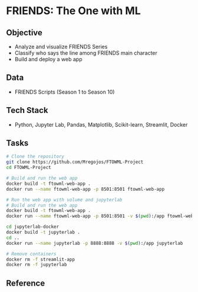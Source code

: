 # FRIENDS: The One with ML

## Objective
* Analyze and visualize FRIENDS Series
* Classify who says the line among FRIENDS main character
* Build and deploy a web app

## Data
* FRIENDS Scripts (Season 1 to Season 10)

## Tech Stack
* Python, Jupyter Lab, Pandas, Matplotlib, Scikit-learn, Streamlit, Docker

## Tasks
```sh
# Clone the repository
git clone https://github.com/Mregojos/FTOWML-Project
cd FTOWML-Project

# Build and run the web app
docker build -t ftowml-web-app .
docker run --name ftowml-web-app -p 8501:8501 ftowml-web-app
```

```sh
# Run the web app with volume and jupyterlab
# Build and run the web app
docker build -t ftowml-web-app .
docker run --name ftowml-web-app -p 8501:8501 -v $(pwd):/app ftowml-web-app

cd jupyterlab-docker
docker build -t jupyterlab .
cd ..
docker run --name jupyterlab -p 8888:8888 -v $(pwd):/app jupyterlab

# Remove containers
docker rm -f streamlit-app
docker rm -f jupyterlab
```

## Reference
